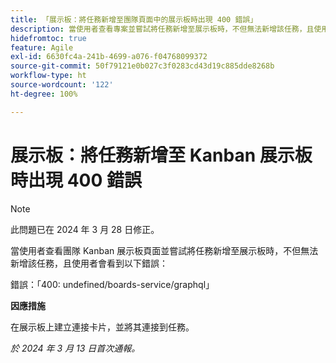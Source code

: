 ```yaml
---
title: 「展示板：將任務新增至團隊頁面中的展示板時出現 400 錯誤」
description: 當使用者查看專案並嘗試將任務新增至展示板時，不但無法新增該任務，且使用者會看到錯誤。此問題有解決辦法。
hidefromtoc: true
feature: Agile
exl-id: 6630fc4a-241b-4699-a076-f04768099372
source-git-commit: 50f79121e0b027c3f0283cd43d19c885dde8268b
workflow-type: ht
source-wordcount: '122'
ht-degree: 100%

---
```


# 展示板：將任務新增至 Kanban 展示板時出現 400 錯誤

>[!NOTE]
>
>此問題已在 2024 年 3 月 28 日修正。

當使用者查看團隊 Kanban 展示板頁面並嘗試將任務新增至展示板時，不但無法新增該任務，且使用者會看到以下錯誤：

錯誤：「400: undefined/boards-service/graphql」

**因應措施**

在展示板上建立連接卡片，並將其連接到任務。

_於 2024 年 3 月 13 日首次通報。_
